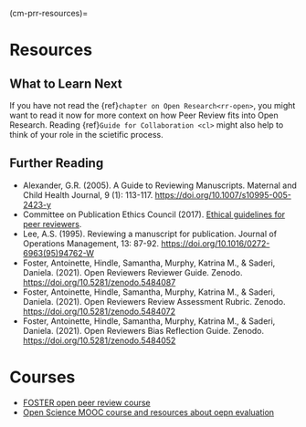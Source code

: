 
(cm-prr-resources)=
# Resources

## What to Learn Next
If you have not read the {ref}`chapter on Open Research<rr-open>`, you might want to read it now for more context on how Peer Review fits into Open Research. Reading {ref}`Guide for Collaboration <cl>` might also help to think of your role in the scietific process.

## Further Reading
* Alexander, G.R. (2005). A Guide to Reviewing Manuscripts. Maternal and Child Health Journal, 9 (1): 113-117. https://doi.org/10.1007/s10995-005-2423-y
* Committee on Publication Ethics Council (2017). [Ethical guidelines for peer reviewers](https://publicationethics.org/files/Ethical_Guidelines_For_Peer_Reviewers_2.pdf).
* Lee, A.S. (1995). Reviewing a manuscript for publication. Journal of Operations Management, 13: 87-92. https://doi.org/10.1016/0272-6963(95)94762-W
* Foster, Antoinette, Hindle, Samantha, Murphy, Katrina M., & Saderi, Daniela. (2021). Open Reviewers Reviewer Guide. Zenodo. https://doi.org/10.5281/zenodo.5484087
* Foster, Antoinette, Hindle, Samantha, Murphy, Katrina M., & Saderi, Daniela. (2021). Open Reviewers Review Assessment Rubric. Zenodo. https://doi.org/10.5281/zenodo.5484072
* Foster, Antoinette, Hindle, Samantha, Murphy, Katrina M., & Saderi, Daniela. (2021). Open Reviewers Bias Reflection Guide. Zenodo. https://doi.org/10.5281/zenodo.5484052

# Courses
* [FOSTER open peer review course](https://www.fosteropenscience.eu/learning/open-peer-review/#/id/5a17e150c2af651d1e3b1bce)
* [Open Science MOOC course and resources about oepn evaluation](https://opensciencemooc.eu/modules/open-evaluation/)

